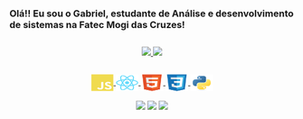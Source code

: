 ### Olá!! Eu sou o Gabriel, estudante de Análise e desenvolvimento de sistemas na Fatec Mogi das Cruzes!

  ##

<div align="center">
  <a href="https://github.com/gabDarko">
  <img height="180em" src="https://github-readme-stats.vercel.app/api?username=gabDarko&show_icons=true&theme=dracula&include_all_commits=true& count_private=true"/>
  <img height="180em" src="https://github-readme-stats.vercel.app/api/top-langs/?username=gabDarko&layout=compact&langs_count=7&theme=dracula">
</div>
  
  ##
  
<div align="center">
  <img align="center" alt="Js" height="30" width="40" src="https://raw.githubusercontent.com/devicons/devicon/master/icons/javascript/javascript-plain.svg">
  <img align="center" alt="React" height="30" width="40" src="https://raw.githubusercontent.com/devicons/devicon/master/icons/react/react-original.svg">
  <img align="center" alt="HTML" height="30" width="40" src="https://raw.githubusercontent.com/devicons/devicon/master/icons/html5/html5-original.svg">
  <img align="center" alt="CSS" height="30" width="40" src="https://raw.githubusercontent.com/devicons/devicon/master/icons/css3/css3-original.svg">
  <img align="center" alt="Python" height="30" width="40" src="https://raw.githubusercontent.com/devicons/devicon/master/icons/python/python-original.svg">
</div></br>
  

  
<div align="center"> 
  <a href="https://www.instagram.com/_.dark00_/" target="_blank"><img src="https://img.shields.io/badge/-Instagram-%23E4405F?style=for-the-badge&logo=instagram&logoColor=white" target="_blank"></a>
  <a href = "mailto:gabriel.beserra.alves@gmail.com"><img src="https://img.shields.io/badge/-Gmail-%23333?style=for-the-badge&logo=gmail&logoColor=white" target="_blank"></a>
  <a href="https://www.linkedin.com/in/gabrield3v/" target="_blank"><img src="https://img.shields.io/badge/-LinkedIn-%230077B5?style=for-the-badge&logo=linkedin&logoColor=white" target="_blank"></a> 
</div>
  
